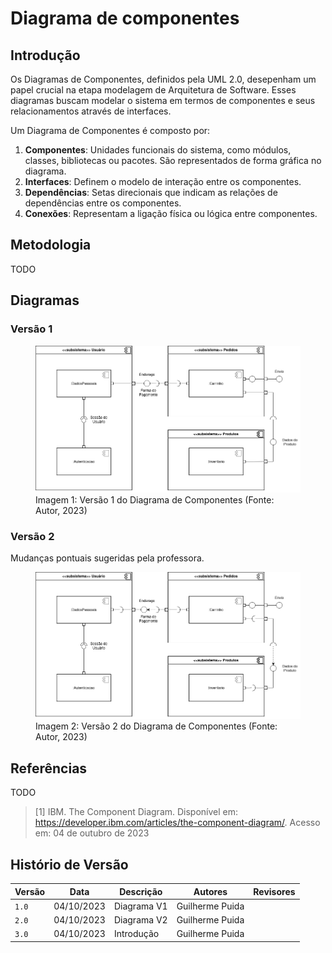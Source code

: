 # Diagrama de componentes

## Introdução

Os Diagramas de Componentes, definidos pela UML 2.0, desepenham um papel
crucial na etapa modelagem de Arquitetura de Software. Esses diagramas
buscam modelar o sistema em termos de componentes e seus relacionamentos
através de interfaces.

Um Diagrama de Componentes é composto por:

1. **Componentes**: Unidades funcionais do sistema, como módulos, classes,
   bibliotecas ou pacotes. São representados de forma gráfica no diagrama.
2. **Interfaces**: Definem o modelo de interação entre os componentes.
3. **Dependências**: Setas direcionais que indicam as relações de dependências
   entre os componentes.
4. **Conexões**: Representam a ligação física ou lógica entre componentes.

## Metodologia

TODO

## Diagramas

### Versão 1

<figure>
  <img src="v1.png" />
  <figcaption>Imagem 1: Versão 1 do Diagrama de Componentes (Fonte: Autor, 2023)</figcaption>
</figure>

### Versão 2

Mudanças pontuais sugeridas pela professora.

<figure>
  <img src="v2.png" />
  <figcaption>Imagem 2: Versão 2 do Diagrama de Componentes (Fonte: Autor, 2023)</figcaption>
</figure>

## Referências

TODO

> [1] IBM. The Component Diagram. Disponível em: https://developer.ibm.com/articles/the-component-diagram/. Acesso em: 04 de outubro de 2023

## Histório de Versão

| Versão | Data       | Descrição      | Autores         | Revisores          |
| ------ | ---------- | -------------- | --------------- | ------------------ |
| `1.0`  | 04/10/2023 | Diagrama V1    | Guilherme Puida |                    |
| `2.0`  | 04/10/2023 | Diagrama V2    | Guilherme Puida |                    |
| `3.0`  | 04/10/2023 | Introdução     | Guilherme Puida |                    |
